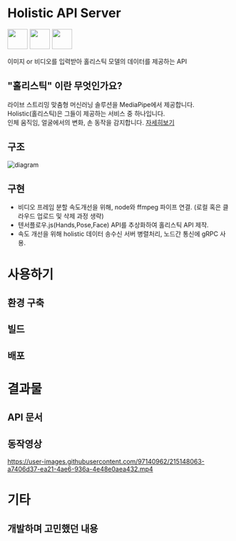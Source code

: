 # Holistic API Server

<div style="display:flex; gap:5px; width:100%;">
<img src="https://img.shields.io/badge/node.js-black?style=flat&logo=Node.js&logoColor=#339933" style="width:45px;"/>
<img src="https://img.shields.io/badge/tfjs-white?style=flat&logo=TensorFlow&logoColor=#FF6F00" style="width:45px;"/>
	<img src="https://img.shields.io/badge/gRPC-black?style=flat" style="width:45px;"/>
</div>

<br/>
이미지 or 비디오를 입력받아 홀리스틱 모델의 데이터를 제공하는 API



## "홀리스틱" 이란 무엇인가요?

라이브 스트리밍 맞춤형 머신러닝 솔루션을 MediaPipe에서 제공합니다.  
Holistic(홀리스틱)은 그들이 제공하는 서비스 중 하나입니다.  
인체 움직임, 얼굴에서의 변화, 손 동작을 감지합니다.
[자세히보기](https://google.github.io/mediapipe/solutions/holistic.html)



## 구조

![diagram](https://user-images.githubusercontent.com/97140962/215166495-79cec676-37ac-4e9e-81f6-4135e1000ec5.jpg)



## 구현

-   비디오 프레임 분할 속도개선을 위해, node와 ffmpeg 파이프 연결. (로컬 혹은 클라우드 업로드 및 삭제 과정 생략)
-   텐서플로우.js(Hands,Pose,Face) API를 추상화하여 홀리스틱 API 제작.
-   속도 개선을 위해 holistic 데이터 송수신 서버 병렬처리, 노드간 통신에 gRPC 사용.

# 사용하기

## 환경 구축

## 빌드

## 배포

# 결과물

## API 문서

## 동작영상

https://user-images.githubusercontent.com/97140962/215148063-a7406d37-ea21-4ae6-936a-4e48e0aea432.mp4

# 기타

## 개발하며 고민했던 내용
